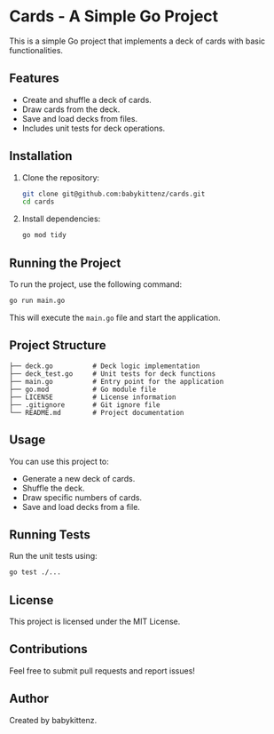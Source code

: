 # Cards - A Simple Go Project

This is a simple Go project that implements a deck of cards with basic functionalities.

## Features
- Create and shuffle a deck of cards.
- Draw cards from the deck.
- Save and load decks from files.
- Includes unit tests for deck operations.

## Installation

1. Clone the repository:
   ```sh
   git clone git@github.com:babykittenz/cards.git
   cd cards
   ```
2. Install dependencies:
   ```sh
   go mod tidy
   ```

## Running the Project
To run the project, use the following command:
```sh
go run main.go
```
This will execute the `main.go` file and start the application.

## Project Structure
```
├── deck.go          # Deck logic implementation
├── deck_test.go     # Unit tests for deck functions
├── main.go          # Entry point for the application
├── go.mod           # Go module file
├── LICENSE          # License information
├── .gitignore       # Git ignore file
└── README.md        # Project documentation
```

## Usage
You can use this project to:
- Generate a new deck of cards.
- Shuffle the deck.
- Draw specific numbers of cards.
- Save and load decks from a file.

## Running Tests
Run the unit tests using:
```sh
go test ./...
```

## License
This project is licensed under the MIT License.

## Contributions
Feel free to submit pull requests and report issues!

## Author
Created by babykittenz.